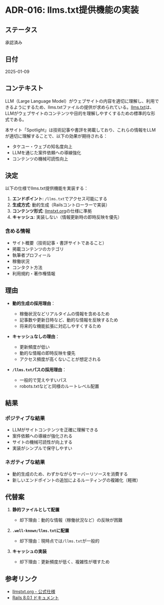 # ADR-016: llms.txt提供機能の実装

## ステータス
承認済み

## 日付
2025-01-09

## コンテキスト
LLM（Large Language Model）がウェブサイトの内容を適切に理解し、利用できるようにするため、llms.txtファイルの提供が求められている。[llms.txt](https://llmstxt.org/)は、LLMがウェブサイトのコンテンツや目的を理解しやすくするための標準的な形式である。

本サイト「Spotlight」は技術記事や書評を掲載しており、これらの情報をLLMが適切に理解することで、以下の効果が期待される：
- タケユー・ウェブの知名度向上
- LLMを通じた案件依頼への導線強化
- コンテンツの機械可読性向上

## 決定
以下の仕様でllms.txt提供機能を実装する：

1. **エンドポイント**: `/llms.txt`でアクセス可能にする
2. **生成方式**: 動的生成（Railsコントローラーで実装）
3. **コンテンツ形式**: [llmstxt.org](https://llmstxt.org/)の仕様に準拠
4. **キャッシュ**: 実装しない（情報更新時の即時反映を優先）

### 含める情報
- サイト概要（技術記事・書評サイトであること）
- 掲載コンテンツのカテゴリ
- 執筆者プロフィール
- 稼働状況
- コンタクト方法
- 利用規約・著作権情報

## 理由
- **動的生成の採用理由**：
  - 稼働状況などリアルタイムの情報を含めるため
  - 記事数や更新日時など、動的な情報を反映するため
  - 将来的な機能拡張に対応しやすくするため

- **キャッシュなしの理由**：
  - 更新頻度が低い
  - 動的な情報の即時反映を優先
  - アクセス頻度が高くないことが想定される

- **`/llms.txt`パスの採用理由**：
  - 一般的で覚えやすいパス
  - robots.txtなどと同様のルートレベル配置

## 結果
### ポジティブな結果
- LLMがサイトコンテンツを正確に理解できる
- 案件依頼への導線が強化される
- サイトの機械可読性が向上する
- 実装がシンプルで保守しやすい

### ネガティブな結果
- 動的生成のため、わずかながらサーバーリソースを消費する
- 新しいエンドポイントの追加によるルーティングの複雑化（軽微）

## 代替案
1. **静的ファイルとして配置**
   - 却下理由：動的な情報（稼働状況など）の反映が困難

2. **`.well-known/llms.txt`に配置**
   - 却下理由：現時点では`/llms.txt`が一般的

3. **キャッシュの実装**
   - 却下理由：更新頻度が低く、複雑性が増すため

## 参考リンク
- [llmstxt.org - 公式仕様](https://llmstxt.org/)
- [Rails 8.0.1 ドキュメント](https://guides.rubyonrails.org/)